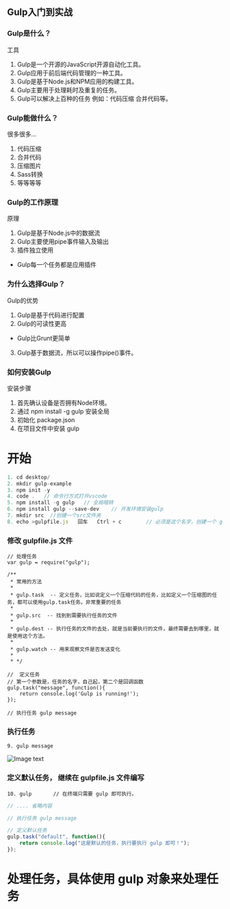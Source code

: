 ## Gulp入门到实战

### Gulp是什么？
工具
1. Gulp是一个开源的JavaScript开源自动化工具。
2. Gulp应用于前后端代码管理的一种工具。
3. Gulp是基于Node.js和NPM应用的构建工具。
4. Gulp主要用于处理耗时及重复的任务。
5. Gulp可以解决上百种的任务 例如：代码压缩 合并代码等。

### Gulp能做什么？
很多很多...
1. 代码压缩
2. 合并代码
3. 压缩图片
4. Sass转换
5. 等等等等

### Gulp的工作原理
原理
1. Gulp是基于Node.js中的数据流
2. Gulp主要使用pipe事件输入及输出
3. 插件独立使用
- Gulp每一个任务都是应用插件

### 为什么选择Gulp？
Gulp的优势
1. Gulp是基于代码进行配置
2. Gulp的可读性更高
- Gulp比Grunt更简单
3. Gulp基于数据流，所以可以操作pipe()事件。

### 如何安装Gulp
安装步骤
1. 首先确认设备是否拥有Node环境。
2. 通过 npm install -g gulp 安装全局
3. 初始化 package.json 
4. 在项目文件中安装 gulp 

# 开始
```javascript
1. cd desktop/ 
2. mkdir gulp-example
3. npm init -y
4. code .   // 命令行方式打开vscode
5. npm install -g gulp   // 全局暗转
6. npm install gulp --save-dev    // 开发环境安装gulp
7. mkdir src  //创建一个src文件夹
8. echo >gulpfile.js   回车   Ctrl + c        // 必须是这个名字，创建一个 gulpfile.js 文件
```

### 修改 gulpfile.js 文件
```javascrpt
// 处理任务
var gulp = require("gulp");

/**
 * 常用的方法
 * 
 * gulp.task  -- 定义任务，比如说定义一个压缩代码的任务，比如定义一个压缩图的任务，都可以使用gulp.task任务。非常重要的任务
 * 
 * gulp.src  -- 找到到需要执行任务的文件
 * 
 * gulp.dest -- 执行任务的文件的去处，就是当前要执行的文件，最终需要去到哪里，就是使用这个方法。
 * 
 * gulp.watch -- 用来观察文件是否发送变化
 * 
 * */ 

//  定义任务
// 第一个参数是，任务的名字，自己起，第二个是回调函数
gulp.task("message", function(){
    return console.log('Gulp is running!');
});

// 执行任务 gulp message
```
### 执行任务
```
9. gulp message
```


![Image text](http://##################)

### 定义默认任务， 继续在 gulpfile.js 文件编写
```
10. gulp       // 在终端只需要 gulp 即可执行。
```
```javascript
// .... 省略内容

// 执行任务 gulp message

// 定义默认任务
gulp.task("default", function(){
    return console.log("这是默认的任务，执行要执行 gulp 即可！");
});
```
# 处理任务，具体使用 gulp 对象来处理任务
